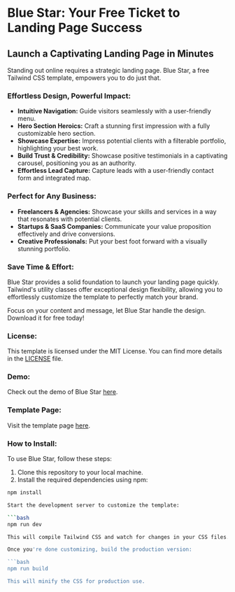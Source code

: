 # Blue Star: Your Free Ticket to Landing Page Success

## Launch a Captivating Landing Page in Minutes

Standing out online requires a strategic landing page. Blue Star, a free Tailwind CSS template, empowers you to do just that.

### Effortless Design, Powerful Impact:

- **Intuitive Navigation:** Guide visitors seamlessly with a user-friendly menu.
- **Hero Section Heroics:** Craft a stunning first impression with a fully customizable hero section.
- **Showcase Expertise:** Impress potential clients with a filterable portfolio, highlighting your best work.
- **Build Trust & Credibility:** Showcase positive testimonials in a captivating carousel, positioning you as an authority.
- **Effortless Lead Capture:** Capture leads with a user-friendly contact form and integrated map.

### Perfect for Any Business:

- **Freelancers & Agencies:** Showcase your skills and services in a way that resonates with potential clients.
- **Startups & SaaS Companies:** Communicate your value proposition effectively and drive conversions.
- **Creative Professionals:** Put your best foot forward with a visually stunning portfolio.

### Save Time & Effort:

Blue Star provides a solid foundation to launch your landing page quickly. Tailwind's utility classes offer exceptional design flexibility, allowing you to effortlessly customize the template to perfectly match your brand.

Focus on your content and message, let Blue Star handle the design. Download it for free today!

### License:

This template is licensed under the MIT License. You can find more details in the [LICENSE](LICENSE) file.

### Demo:

Check out the demo of Blue Star [here](https://spacema-dev.com/blue-star/).

### Template Page:

Visit the template page [here](https://spacema-dev.com/blue-star-free-tailwind-landing-page-template/).

### How to Install:

To use Blue Star, follow these steps:

1. Clone this repository to your local machine.
2. Install the required dependencies using npm:

```bash
npm install

Start the development server to customize the template:

```bash
npm run dev

This will compile Tailwind CSS and watch for changes in your CSS files.

Once you're done customizing, build the production version:

```bash
npm run build

This will minify the CSS for production use.
